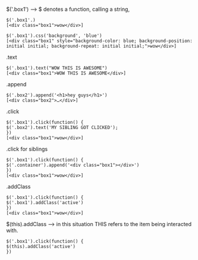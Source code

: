 $('.box1') --> $ denotes a function, calling a string, 
	
	$('.box1'.)
	[<div class=​"box1">​wow​</div>​]

	$('.box1').css('background', 'blue')
	[<div class=​"box1" style=​"background-color:​ blue;​ background-position:​ initial initial;​ background-repeat:​ initial initial;​">​wow​</div>​]

.text

	$('.box1').text("WOW THIS IS AWESOME")
	[<div class=​"box1">​WOW THIS IS AWESOME​</div>​]

.append

	$('.box2').append('<h1>hey guys</h1>')
	[<div class=​"box2">​…​</div>​]

.click

	$('.box1').click(function() {
    $('.box2').text('MY SIBLING GOT CLICKED');
	})
	[<div class=​"box1">​wow​</div>​]

.click for siblings

	$('.box1').click(function() {
    $('.container').append('<div class="box1"></div>')
	})
	[<div class=​"box1">​wow​</div>​]

.addClass

	$('.box1').click(function() {
    $('.box1').addClass('active')
	})
	[<div class=​"box1">​wow​</div>​]

$(this).addClass  --> in this situation THIS refers to the item being interacted with.

	$('.box1').click(function() {
	$(this).addClass('active')
	})